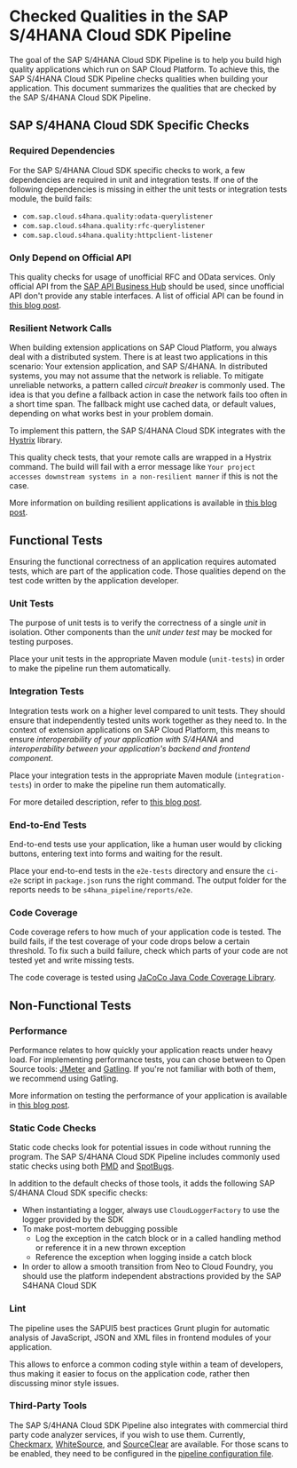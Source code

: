 # Checked Qualities in the SAP S/4HANA Cloud SDK Pipeline

The goal of the SAP S/4HANA Cloud SDK Pipeline is to help you build high quality applications which run on SAP Cloud Platform.
To achieve this, the SAP S/4HANA Cloud SDK Pipeline checks qualities when building your application.
This document summarizes the qualities that are checked by the SAP S/4HANA Cloud SDK Pipeline.

## SAP S/4HANA Cloud SDK Specific Checks

### Required Dependencies

For the SAP S/4HANA Cloud SDK specific checks to work, a few dependencies are required in unit and integration tests.
If one of the following dependencies is missing in either the unit tests or integration tests module, the build fails:

* `com.sap.cloud.s4hana.quality:odata-querylistener`
* `com.sap.cloud.s4hana.quality:rfc-querylistener`
* `com.sap.cloud.s4hana.quality:httpclient-listener`

### Only Depend on Official API

This quality checks for usage of unofficial RFC and OData services.
Only official API from the [SAP API Business Hub](https://api.sap.com/) should be used, since unofficial API don't provide any stable interfaces.
A list of official API can be found in [this blog post](https://blogs.sap.com/2017/09/22/quality-checks/).

### Resilient Network Calls

When building extension applications on SAP Cloud Platform, you always deal with a distributed system.
There is at least two applications in this scenario: Your extension application, and SAP S/4HANA.
In distributed systems, you may not assume that the network is reliable.
To mitigate unreliable networks, a pattern called _circuit breaker_ is commonly used.
The idea is that you define a fallback action in case the network fails too often in a short time span.
The fallback might use cached data, or default values, depending on what works best in your problem domain.

To implement this pattern, the SAP S/4HANA Cloud SDK integrates with the [Hystrix](https://github.com/Netflix/Hystrix) library.

This quality check tests, that your remote calls are wrapped in a Hystrix command.
The build will fail with a error message like `Your project accesses downstream systems in a non-resilient manner` if this is not the case.

More information on building resilient applications is available in [this blog post](https://blogs.sap.com/2017/06/23/step-5-resilience-with-hystrix/).

## Functional Tests

Ensuring the functional correctness of an application requires automated tests, which are part of the application code.
Those qualities depend on the test code written by the application developer.

### Unit Tests

The purpose of unit tests is to verify the correctness of a single _unit_ in isolation.
Other components than the _unit under test_ may be mocked for testing purposes.

Place your unit tests in the appropriate Maven module (`unit-tests`) in order to make the pipeline run them automatically.

### Integration Tests

Integration tests work on a higher level compared to unit tests.
They should ensure that independently tested units work together as they need to.
In the context of extension applications on SAP Cloud Platform, this means to ensure _interoperability of your application with S/4HANA_ and _interoperability between your application's backend and frontend component_.

Place your integration tests in the appropriate Maven module (`integration-tests`) in order to make the pipeline run them automatically.

For more detailed description, refer to [this blog post](https://blogs.sap.com/2017/09/19/step-12-with-sap-s4hana-cloud-sdk-automated-testing/).

### End-to-End Tests

End-to-end tests use your application, like a human user would by clicking buttons, entering text into forms and waiting for the result.

Place your end-to-end tests in the `e2e-tests` directory and ensure the `ci-e2e` script in `package.json` runs the right command.
The output folder for the reports needs to be `s4hana_pipeline/reports/e2e`.

### Code Coverage

Code coverage refers to how much of your application code is tested.
The build fails, if the test coverage of your code drops below a certain threshold.
To fix such a build failure, check which parts of your code are not tested yet and write missing tests.

The code coverage is tested using [JaCoCo Java Code Coverage Library](https://www.eclemma.org/jacoco/).

## Non-Functional Tests

### Performance

Performance relates to how quickly your application reacts under heavy load.
For implementing performance tests, you can chose between to Open Source tools: [JMeter](https://jmeter.apache.org/) and [Gatling](https://gatling.io/).
If you're not familiar with both of them, we recommend using Gatling.

More information on testing the performance of your application is available in [this blog post](https://blogs.sap.com/2018/01/11/step-23-with-sap-s4hana-cloud-sdk-performance-tests/).

### Static Code Checks

Static code checks look for potential issues in code without running the program.
The SAP S/4HANA Cloud SDK Pipeline includes commonly used static checks using both [PMD](https://pmd.github.io/) and [SpotBugs](https://spotbugs.github.io/).

In addition to the default checks of those tools, it adds the following SAP S/4HANA Cloud SDK specific checks:

* When instantiating a logger, always use `CloudLoggerFactory` to use the logger provided by the SDK
* To make post-mortem debugging possible
    * Log the exception in the catch block or in a called handling method or reference it in a new thrown exception
    * Reference the exception when logging inside a catch block
* In order to allow a smooth transition from Neo to Cloud Foundry, you should use the platform independent abstractions provided by the SAP S4HANA Cloud SDK

### Lint

The pipeline uses the SAPUI5 best practices Grunt plugin for automatic analysis of JavaScript, JSON and XML files in frontend modules of your application.

This allows to enforce a common coding style within a team of developers, thus making it easier to focus on the application code, rather then discussing minor style issues.

### Third-Party Tools

The SAP S/4HANA Cloud SDK Pipeline also integrates with commercial third party code analyzer services, if you wish to use them.
Currently, [Checkmarx](https://www.checkmarx.com/), [WhiteSource](https://www.whitesourcesoftware.com/), and [SourceClear](https://www.sourceclear.com/) are available.
For those scans to be enabled, they need to be configured in the [pipeline configuration file](../../configuration.md).
